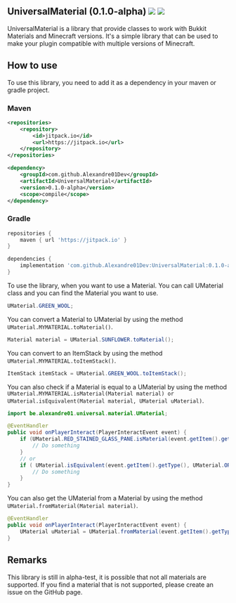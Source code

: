 ## UniversalMaterial (0.1.0-alpha) [![](https://jitpack.io/v/Alexandre01Dev/UniversalMaterial.svg)](https://jitpack.io/#Alexandre01Dev/UniversalMaterial) [![](https://jitpack.io/v/Alexandre01Dev/UniversalMaterial/month.svg)](https://jitpack.io/#USER/REPO)


UniversalMaterial is a library that provide classes to work with Bukkit Materials and Minecraft versions. It's a simple library that can be used to make your plugin compatible with multiple versions of Minecraft.

## How to use
To use this library, you need to add it as a dependency in your maven or gradle project.

### Maven
```xml
<repositories>
    <repository>
        <id>jitpack.io</id>
        <url>https://jitpack.io</url>
    </repository>
</repositories>

<dependency>
    <groupId>com.github.Alexandre01Dev</groupId>
    <artifactId>UniversalMaterial</artifactId>
    <version>0.1.0-alpha</version>
    <scope>compile</scope>
</dependency>
```

### Gradle
```gradle
repositories {
    maven { url 'https://jitpack.io' }
}

dependencies {
    implementation 'com.github.Alexandre01Dev:UniversalMaterial:0.1.0-alpha'
}
```


To use the library, when you want to use a Material. You can call UMaterial class and you can find the Material you want to use.
```java
UMaterial.GREEN_WOOL;
```
You can convert a Material to UMaterial by using the method `UMaterial.MYMATERIAL.toMaterial()`. 

```java
Material material = UMaterial.SUNFLOWER.toMaterial();
```

You can convert to an ItemStack by using the method `UMaterial.MYMATERIAL.toItemStack()`. 

```java
ItemStack itemStack = UMaterial.GREEN_WOOL.toItemStack();
```

You can also check if a Material is equal to a UMaterial by using the method `UMaterial.MYMATERIAL.isMaterial(Material material) or UMaterial.isEquivalent(Material material, UMaterial uMaterial)`.

```java
import be.alexandre01.universal.material.UMaterial;

@EventHandler
public void onPlayerInteract(PlayerInteractEvent event) {
    if (UMaterial.RED_STAINED_GLASS_PANE.isMaterial(event.getItem().getType())) {
        // Do something
    }
    // or
    if ( UMaterial.isEquivalent(event.getItem().getType(), UMaterial.ORANGE_BANNER)){
        // Do something
    }
}
```

You can also get the UMaterial from a Material by using the method `UMaterial.fromMaterial(Material material)`. 

```java
@EventHandler
public void onPlayerInteract(PlayerInteractEvent event) {
    UMaterial uMaterial = UMaterial.fromMaterial(event.getItem().getType());
}
```


## Remarks
This library is still in alpha-test, it is possible that not all materials are supported. If you find a material that is not supported, please create an issue on the GitHub page.




